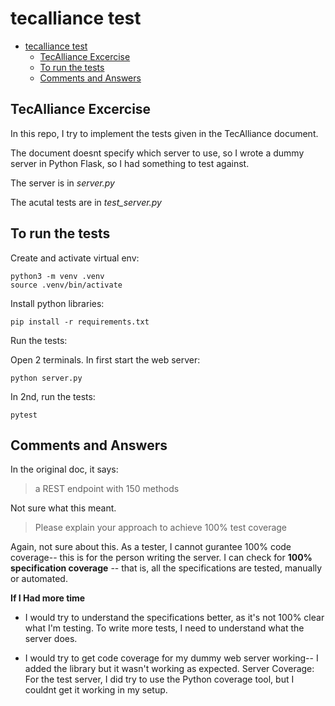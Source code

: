 # tecalliance test

- [tecalliance test](#tecalliance-test)
  - [TecAlliance Excercise](#tecalliance-excercise)
  - [To run the tests](#to-run-the-tests)
  - [Comments and Answers](#comments-and-answers)

## TecAlliance Excercise

In this repo, I try to implement the tests given in the TecAlliance document.

The document doesnt specify which server to use, so I wrote a dummy server in Python Flask, so I had something to test against.

The server is in _server.py_

The acutal tests are in _test\_server.py_



## To run the tests

Create and activate virtual env:

```
python3 -m venv .venv
source .venv/bin/activate
```

Install python libraries:

```
pip install -r requirements.txt
```

Run the tests:

Open 2 terminals. In first start the web server:

```
python server.py
```

In 2nd, run the tests:

```
pytest
```


## Comments and Answers

In the original doc, it says:

> a REST endpoint with 150 methods

Not sure what this meant.


> Please explain your approach to achieve 100% test coverage


Again, not sure about this. As a tester, I cannot gurantee 100% code coverage-- this is for the person writing the server. I can check for **100% specification coverage** -- that is, all the specifications are tested, manually or automated.


**If I Had more time**

* I would try to understand the specifications better, as it's not 100% clear what I'm testing. To write more tests, I need to understand what the server does.

* I would try to get code coverage for my dummy web server working-- I added the library but it wasn't working as expected.
Server Coverage: For the test server, I did try to use the Python coverage tool, but I couldnt get it working in my setup.
